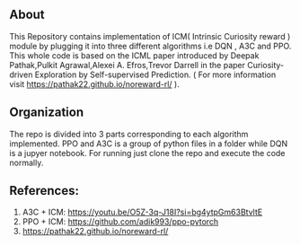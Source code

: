 ## About 
This Repository contains implementation of ICM( Intrinsic Curiosity reward ) module by plugging it into three different algorithms i.e DQN , A3C and PPO. This whole code is based on the ICML paper introduced by Deepak Pathak,Pulkit Agrawal,Alexei A. Efros,Trevor Darrell in the paper Curiosity-driven Exploration by Self-supervised Prediction. ( For more information visit https://pathak22.github.io/noreward-rl/ ).

## Organization 
The repo is divided into 3 parts corresponding to each algorithm implemented. PPO and A3C is a group of python files in a folder while DQN is a jupyer notebook. For running just clone the repo and execute the code normally.

## References:
1. A3C + ICM: https://youtu.be/O5Z-3q-J18I?si=bg4ytpGm63BtvltE
2. PPO + ICM: https://github.com/adik993/ppo-pytorch
3. https://pathak22.github.io/noreward-rl/

